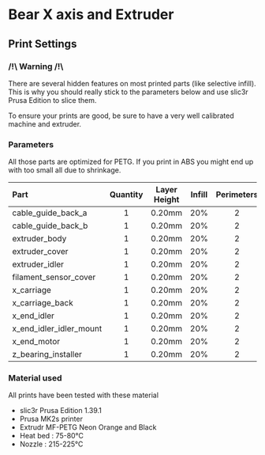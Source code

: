 # Bear X axis and Extruder

## Print Settings

### /!\ Warning /!\

There are several hidden features on most printed parts (like selective infill). This is why you should really stick to the parameters below and use slic3r Prusa Edition to slice them.

To ensure your prints are good, be sure to have a very well calibrated machine and extruder.


### Parameters

All those parts are optimized for PETG. If you print in ABS you might end up with too small all due to shrinkage.

| Part | Quantity | Layer Height | Infill | Perimeters | Top/Bottom Layers | Brim | Support |
|:----|:----:|:----:|:----:|:----:|:----:|:----:|:----:|
| cable_guide_back_a      | 1 | 0.20mm | 20% | 2 | 5 | No | No |
| cable_guide_back_b      | 1 | 0.20mm | 20% | 2 | 5 | No | No |
| extruder_body           | 1 | 0.20mm | 20% | 2 | 5 | No | No |
| extruder_cover          | 1 | 0.20mm | 20% | 2 | 5 | No | No |
| extruder_idler          | 1 | 0.20mm | 20% | 2 | 5 | No | No |
| filament_sensor_cover   | 1 | 0.20mm | 20% | 2 | 5 | No | No |
| x_carriage              | 1 | 0.20mm | 20% | 2 | 5 | No | No |
| x_carriage_back         | 1 | 0.20mm | 20% | 2 | 5 | No | No |
| x_end_idler             | 1 | 0.20mm | 20% | 2 | 5 | No | No |
| x_end_idler_idler_mount | 1 | 0.20mm | 20% | 2 | 5 | No | No |
| x_end_motor             | 1 | 0.20mm | 20% | 2 | 5 | No | No |
| z_bearing_installer     | 1 | 0.20mm | 20% | 2 | 5 | No | No |



### Material used

All prints have been tested with these material

* slic3r Prusa Edition 1.39.1
* Prusa MK2s printer
* Extrudr MF-PETG Neon Orange and Black
* Heat bed : 75-80°C
* Nozzle : 215-225°C